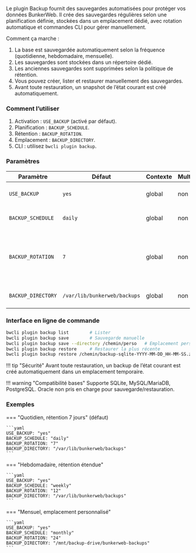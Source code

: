 Le plugin Backup fournit des sauvegardes automatisées pour protéger vos données BunkerWeb. Il crée des sauvegardes régulières selon une planification définie, stockées dans un emplacement dédié, avec rotation automatique et commandes CLI pour gérer manuellement.

Comment ça marche :

1. La base est sauvegardée automatiquement selon la fréquence (quotidienne, hebdomadaire, mensuelle).
2. Les sauvegardes sont stockées dans un répertoire dédié.
3. Les anciennes sauvegardes sont supprimées selon la politique de rétention.
4. Vous pouvez créer, lister et restaurer manuellement des sauvegardes.
5. Avant toute restauration, un snapshot de l’état courant est créé automatiquement.

### Comment l’utiliser

1. Activation : `USE_BACKUP` (activé par défaut).
2. Planification : `BACKUP_SCHEDULE`.
3. Rétention : `BACKUP_ROTATION`.
4. Emplacement : `BACKUP_DIRECTORY`.
5. CLI : utilisez `bwcli plugin backup`.

### Paramètres

| Paramètre          | Défaut                       | Contexte | Multiple | Description                                                                   |
| ------------------ | ---------------------------- | -------- | -------- | ----------------------------------------------------------------------------- |
| `USE_BACKUP`       | `yes`                        | global   | non      | Activer les sauvegardes automatiques.                                         |
| `BACKUP_SCHEDULE`  | `daily`                      | global   | non      | Fréquence : `daily`, `weekly`, `monthly`.                                     |
| `BACKUP_ROTATION`  | `7`                          | global   | non      | Rétention : nombre de fichiers à conserver. Au‑delà, suppression automatique. |
| `BACKUP_DIRECTORY` | `/var/lib/bunkerweb/backups` | global   | non      | Répertoire de stockage des sauvegardes.                                       |

### Interface en ligne de commande

```bash
bwcli plugin backup list        # Lister
bwcli plugin backup save        # Sauvegarde manuelle
bwcli plugin backup save --directory /chemin/perso   # Emplacement personnalisé
bwcli plugin backup restore     # Restaurer la plus récente
bwcli plugin backup restore /chemin/backup-sqlite-YYYY-MM-DD_HH-MM-SS.zip   # Restaurer via fichier
```

!!! tip "Sécurité"
Avant toute restauration, un backup de l’état courant est créé automatiquement dans un emplacement temporaire.

!!! warning "Compatibilité bases"
Supporte SQLite, MySQL/MariaDB, PostgreSQL. Oracle non pris en charge pour sauvegarde/restauration.

### Exemples

=== "Quotidien, rétention 7 jours" (défaut)

    ```yaml
    USE_BACKUP: "yes"
    BACKUP_SCHEDULE: "daily"
    BACKUP_ROTATION: "7"
    BACKUP_DIRECTORY: "/var/lib/bunkerweb/backups"
    ```

=== "Hebdomadaire, rétention étendue"

    ```yaml
    USE_BACKUP: "yes"
    BACKUP_SCHEDULE: "weekly"
    BACKUP_ROTATION: "12"
    BACKUP_DIRECTORY: "/var/lib/bunkerweb/backups"
    ```

=== "Mensuel, emplacement personnalisé"

    ```yaml
    USE_BACKUP: "yes"
    BACKUP_SCHEDULE: "monthly"
    BACKUP_ROTATION: "24"
    BACKUP_DIRECTORY: "/mnt/backup-drive/bunkerweb-backups"
    ```
